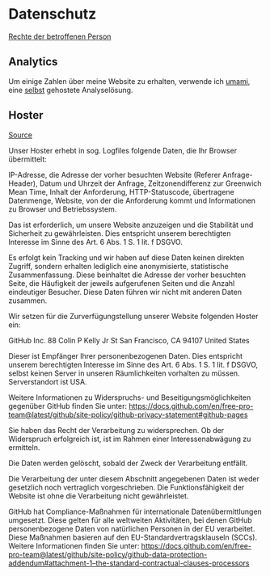 # Datenschutz

[Rechte der betroffenen Person](https://dsgvo-gesetz.de/kapitel-3/)

## Analytics

Um einige Zahlen über meine Website zu erhalten, verwende ich
[umami](https://umami.is/), eine [selbst](https://bigbrotheriswatchingyou.de/)
gehostete Analyselösung.
<!-- Die erhobenen Daten können [hier]() eingesehen werden. -->


## Hoster

[Source](https://opr.vc/docs/hosting/github_pages/)

Unser Hoster erhebt in sog. Logfiles folgende Daten, die Ihr Browser
übermittelt:

IP-Adresse, die Adresse der vorher besuchten Website (Referer Anfrage-Header),
Datum und Uhrzeit der Anfrage, Zeitzonendifferenz zur Greenwich Mean Time,
Inhalt der Anforderung, HTTP-Statuscode, übertragene Datenmenge, Website, von
der die Anforderung kommt und Informationen zu Browser und Betriebssystem.

Das ist erforderlich, um unsere Website anzuzeigen und die Stabilität und
Sicherheit zu gewährleisten. Dies entspricht unserem berechtigten Interesse im
Sinne des Art. 6 Abs. 1 S. 1 lit. f DSGVO.

Es erfolgt kein Tracking und wir haben auf diese Daten keinen direkten Zugriff,
sondern erhalten lediglich eine anonymisierte, statistische Zusammenfassung.
Diese beinhaltet die Adresse der vorher besuchten Seite, die Häufigkeit der
jeweils aufgerufenen Seiten und die Anzahl eindeutiger Besucher. Diese Daten
führen wir nicht mit anderen Daten zusammen.

Wir setzen für die Zurverfügungstellung unserer Website folgenden Hoster ein:

GitHub Inc. 88 Colin P Kelly Jr St San Francisco, CA 94107 United States

Dieser ist Empfänger Ihrer personenbezogenen Daten. Dies entspricht unserem
berechtigten Interesse im Sinne des Art. 6 Abs. 1 S. 1 lit. f DSGVO, selbst
keinen Server in unseren Räumlichkeiten vorhalten zu müssen. Serverstandort ist
USA.

Weitere Informationen zu Widerspruchs- und Beseitigungsmöglichkeiten gegenüber
GitHub finden Sie unter:
https://docs.github.com/en/free-pro-team@latest/github/site-policy/github-privacy-statement#github-pages

Sie haben das Recht der Verarbeitung zu widersprechen. Ob der Widerspruch
erfolgreich ist, ist im Rahmen einer Interessenabwägung zu ermitteln.

Die Daten werden gelöscht, sobald der Zweck der Verarbeitung entfällt.

Die Verarbeitung der unter diesem Abschnitt angegebenen Daten ist weder
gesetzlich noch vertraglich vorgeschrieben. Die Funktionsfähigkeit der Website
ist ohne die Verarbeitung nicht gewährleistet.

GitHub hat Compliance-Maßnahmen für internationale Datenübermittlungen
umgesetzt. Diese gelten für alle weltweiten Aktivitäten, bei denen GitHub
personenbezogene Daten von natürlichen Personen in der EU verarbeitet. Diese
Maßnahmen basieren auf den EU-Standardvertragsklauseln (SCCs). Weitere
Informationen finden Sie unter:
https://docs.github.com/en/free-pro-team@latest/github/site-policy/github-data-protection-addendum#attachment-1–the-standard-contractual-clauses-processors

